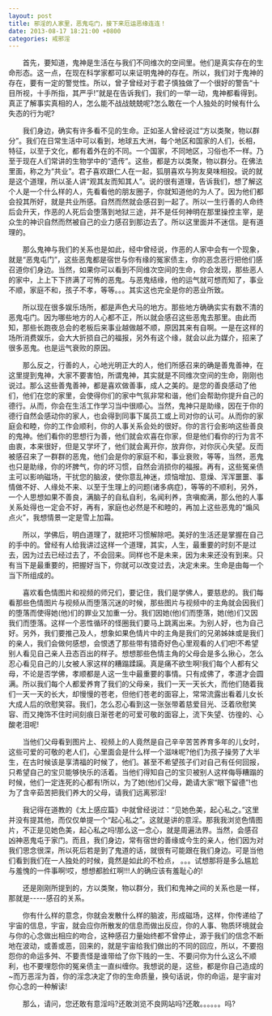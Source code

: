 ```yaml
---
layout: post
title: 邪淫的人家里，恶鬼屯门，接下来厄运恶缘连连！
date: 2013-08-17 18:21:00 +0800
categories: 戒邪淫
---
```


　　首先，要知道，鬼神是生活在与我们不同维次的空间里。他们是真实存在的生命形态。这一点，在现在科学家都可以来证明鬼神的存在。所以，我们对于鬼神的存在，要有一定的警觉性。所以，曾子曾经对于君子慎独做了一个很好的警告“十目所视，十手所指，其严乎!”就是在告诉我们，我们的一举一动，鬼神都看得到。真正了解事实真相的人，怎么能不战战兢兢呢?怎么敢在一个人独处的时候有什么失态的行为呢?
　　我们身边，确实有许多看不见的生命。正如圣人曾经说过“方以类聚，物以群分”。我们在日常生活中可以看到，地球五大洲，每个地区和国家的人们，长相，特征，以至于文化，都有着外在的不同。一个国家，不同地区，习俗也不一样。乃至于现在人们常讲的生物学中的“遗传”。这些，都是方以类聚，物以群分。在佛法里面，称之为“共业”。君子喜欢跟仁人在一起，狐朋喜欢与狗友臭味相投。说的就是这个道理，所以圣人讲“观其友而知其人”。说的很有道理，告诉我们，想了解这个人是一个什么样的人，先看看他的朋友圈子，你就知道他的为人了。因为他们都会投其所好，就是共业所感。自然而然就会感召到一起了。所以一生行善的人命终后会升天，作恶的人死后会堕落到地狱三途，并不是任何神明在那里操控主宰，是众生的神识自然而然被自己的业力感召到那边去了。所以这里面并不迷信。是有道理的。
　　那么鬼神与我们的关系也是如此，经中曾经说，作恶的人家中会有一个现象，就是“恶鬼屯门”，这些恶鬼都是宿世与你有缘的冤家债主，你的恶念恶行把他们感召道你们身边。当然，如果你可以看到不同维次空间的生命，你会发现，那些恶人的家中，上上下下挤满了可怖的恶鬼。与恶鬼结缘，他的运气就可想而知了，事业不顺，家庭不和，孩子不孝，等等。。。其实这也完全是你的恶业所致。
　　所以现在很多娱乐场所，都是声色犬马的地方。那些地方确确实实有数不清的恶鬼屯门。因为哪些地方的人心都不正，所以就会感召这些恶鬼去那里。由此而知，那些长跑夜总会的老板后来事业越做越不顺，原因其来有自啊。一是在这样的场所消费娱乐，会大大折损自己的福报，另外有这个缘，就会以此为媒介，招来了很多恶鬼。也是运气衰败的原因。
　　那么反之，行善的人，心地光明正大的人，他们所感召来的确是善鬼善神，在这里提到鬼神，大家不要害怕，所谓鬼神，其实就是不同维次空间的生命，刚刚也说过。那么这些善鬼善神，都是喜欢做善事，成人之美的。是您的善良感动了他们，他们在您的家里，会使得你们的家中气氛非常和谐，他们会帮助你提升自己的德行。从而，你会在生活工作学习当中很顺心。当然，鬼神只是助缘，因在于你的德行自然会感动你的家人，也会得到同事下属员工或上司对你的认可。从而你的家庭会和睦，你的工作会顺利，你的人事关系会处的很好。你的言行会影响这些善良的鬼神。他们看你的思想行为善，他们就会欢喜在你家，但是他们看你的行为言不由衷，本来很好，但是又学坏了，他们就会离开你，放弃你，对你灰心失望。反而被感召来了一群群的恶鬼，他们会是你的家庭不和，事业衰败，等等，当然，恶鬼也只是助缘，你的坏脾气，你的坏习惯，自然会消损你的福报。再有，这些冤亲债主可以影响磁场，干扰您的脑波，使你意乱神迷，烦恼增加、意燥、浑浑噩噩、事情做不好、人缘处不来、以至于生理上的问题(诸多病症)，等等的不顺利，另外，一个人思想如果不善良，满脑子的自私自利，名闻利养，贪嗔痴满，那么他的人事关系处得也一定会不好，再有，家庭也必然是不和睦的，再加上这些恶鬼的“煽风点火”，我想情景一定是雪上加霜。
　　所以，学佛后，明白道理了，就把坏习惯解除吧。美好的生活还是掌握在自己的手中的。曾经有人给我讲过这样一个道理，其实，人生，最重要的时刻不是过去，因为过去已经过去了，不会回来。同样也不是未来，因为未来还没有到来。只有当下是最重要的，把握好当下，你就可以改变过去，决定未来。生命是由每一个当下所组成的。
　　喜欢看色情图片和视频的师兄们，要记住，我们是学佛人，要慈悲的。我们每看那些色情图片与视频从而堕落沉迷的时候，那些图片与视频中的主角就会因我们的堕落而使得她(他)们的罪业又加重一分。我们因她(他)们而堕落，她(他)们又因我们而堕落。这样一个恶性循环的怪圈我们要马上跳离出来。为别人好，也为自己好。另外，我们要推己及人，想象如果色情片中的主角是我们的兄弟姊妹或是我们的亲人，我们会做何感想，会恨透了那些带有猎奇好色心里观看的人们吧!不希望别人看见自己亲人丑态百出的样子。想想那些色情主角的父母会是多么揪心，怎么忍心看见自己的儿女被人家这样的糟蹋蹂躏。真是痛不欲生啊!我们每个人都有父母，不论是否学佛，孝顺都是人这一生中最重要的事情。只有成佛了，孝道才会圆满。所以我们每个人都爱养育了我们的父母亲，我们一天一天长大，而他们随着我们一天一天的长大，却慢慢的苍老，但他们苍老的面容上，常常流露出看着儿女长大成人后的欣慰笑容。我们，怎么忍心看到这一张张带着慈爱目光、泛着欣慰笑容、而又掩饰不住时间刻痕日渐苍老的可爱可敬的面容上，流下失望、彷徨的、心酸老泪呢!
　　当他们父母看到图片上、视频上的人竟然是自己辛辛苦苦养育多年的儿女时，这些可爱的可敬的老人们，心里面会是什么样一个滋味呢?他们为孩子操劳了大半生，在古时候该是享清福的时候了，他们。甚至不希望孩子们对自己有任何回报，只希望自己的宝贝能够快乐的活着。当他们得知自己的宝贝被别人这样侮辱糟蹋的时候，他们一定连死的心都有!所以，为了她(他)们父母，跪请大家“眼下留德”!也为了含辛茹苦把我们养大的父母，请我们远离邪淫!
　　我记得在道教的《太上感应篇》中就曾经说过：“见她色美，起心私之。”这里并没有提其他，而仅仅单提一个“起心私之”。这就是讲的意淫。那我我浏览色情图片，不正是见她色美，起心私之吗!那么这一念心，就是周遍法界。当然，会感召凶神恶鬼屯于家门。而且，我们身边，常有宿世的善缘或今生的亲人，他们因为对我们思念很深，所以死后若是到了鬼道的话，就很有可能跟在我们身边。可是当他们看到我们在一人独处的时候，竟然是如此的不检点， 。。。试想那将是多么尴尬与羞愧的一件事啊!哎，想想都脸红啊!!!人的确应该有羞耻心的!
　　还是刚刚所提到的，方以类聚，物以群分，我们和鬼神之间的关系也是一样，那就是-----感召的关系。
　　你有什么样的意念，你就会发散什么样的脑波，形成磁场，这样，你传递给了宇宙的信息，宇宙，就会应你所散发的信息而做出反应，你的人事、物质环境就会与你的心念做出相应的吻合，这种感召力量始终都不曾停止，源于我们的信念不断地在波动，或善或恶，回来的，就是宇宙给我们做出的不同的回应，所以，不要抱怨你的命运多舛、不要责怪是谁带给了你下贱的一生、不要问你为什么这么不顺利，也不要埋怨你的冤亲债主一直纠缠你。我想说的是，这些，都是你自己造成的~而万恶淫为首，你的淫念决定了你的生命质量，换句话说，你的命运，是宇宙对你心念的一种解读!
　　那么，请问，您还敢有意淫吗?还敢浏览不良网站吗?还敢。。。。。。吗?